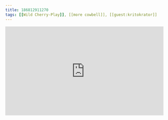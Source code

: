 ```yaml
---
title: 186812911270
tags: [[Wild Cherry-Play]], [[more cowbell]], [[guest:kritokrator]]
---
```

<iframe allow="accelerometer; autoplay; clipboard-write; encrypted-media; gyroscope; picture-in-picture" allowfullscreen="" frameborder="0" height="281" id="youtube_iframe" src="https://www.youtube.com/embed/_pHT9yYFdZg?feature=oembed&amp;enablejsapi=1&amp;origin=https://safe.txmblr.com&amp;wmode=opaque" width="500"></iframe>